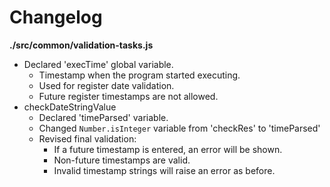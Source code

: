 # Changelog

**./src/common/validation-tasks.js**
* Declared 'execTime' global variable.
	* Timestamp when the program started executing.
	* Used for register date validation.
	* Future register timestamps are not allowed.
* checkDateStringValue
	* Declared 'timeParsed' variable.
	* Changed `Number.isInteger` variable from 'checkRes' to 'timeParsed'
	* Revised final validation:
		* If a future timestamp is entered, an error will be shown.
		* Non-future timestamps are valid.
		* Invalid timestamp strings will raise an error as before.
